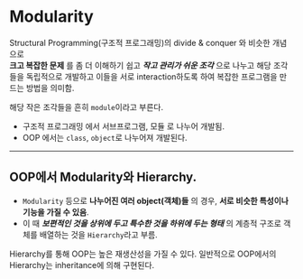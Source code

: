# Modularity

Structural Programming(구조적 프로그래밍)의 divide & conquer 와 비슷한 개념으로  
**크고 복잡한 문제** 를 
좀 더 이해하기 쉽고 ***작고 관리가 쉬운 조각*** 으로 나누고 
해당 조각들을 독립적으로 개발하고 이들을 서로 interaction하도록 하여 복잡한 프로그램을 만드는 방법을 의미함.  
  
해당 작은 조각들을 흔히 `module`이라고 부른다. 

* 구조적 프로그래밍 에서 서브프로그램, 모듈 로 나누어 개발됨.
* OOP 에서는 `class`, `object`로 나누어져 개발된다.

---

## OOP에서 Modularity와 Hierarchy.

- `Modularity` 등으로 **나누어진 여러 object(객체)들** 의 경우, **서로 비슷한 특성이나 기능을 가질 수 있음**.
- 이 때 ***보편적인 것을 상위에 두고 특수한 것을 하위에 두는 형태*** 의 계층적 구조로 객체를 배열하는 것을 `Hierarchy`라고 부름.

Hierarchy를 통해 OOP는 높은 재생산성을 가질 수 있다. 일반적으로 OOP에서의 Hierarchy는 inheritance에 의해 구현된다.